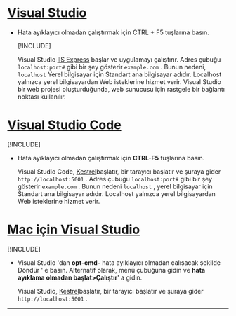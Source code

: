 # <a name="visual-studio"></a>[Visual Studio](#tab/visual-studio)

* Hata ayıklayıcı olmadan çalıştırmak için CTRL + F5 tuşlarına basın.

  [!INCLUDE[](~/includes/trustCertVS.md)]

  Visual Studio [IIS Express](/iis/extensions/introduction-to-iis-express/iis-express-overview) başlar ve uygulamayı çalıştırır. Adres çubuğu `localhost:port#` gibi bir şey gösterir `example.com` . Bunun nedeni, `localhost` Yerel bilgisayar için Standart ana bilgisayar adıdır. Localhost yalnızca yerel bilgisayardan Web isteklerine hizmet verir. Visual Studio bir web projesi oluşturduğunda, web sunucusu için rastgele bir bağlantı noktası kullanılır.
 
# <a name="visual-studio-code"></a>[Visual Studio Code](#tab/visual-studio-code)

  [!INCLUDE[](~/includes/trustCertVSC.md)]

* Hata ayıklayıcı olmadan çalıştırmak için **CTRL-F5** tuşlarına basın.

  Visual Studio Code, [Kestrel](xref:fundamentals/servers/kestrel)başlatır, bir tarayıcı başlatır ve şuraya gider `http://localhost:5001` . Adres çubuğu `localhost:port#` gibi bir şey gösterir `example.com` . Bunun nedeni `localhost` , yerel bilgisayar için Standart ana bilgisayar adıdır. Localhost yalnızca yerel bilgisayardan Web isteklerine hizmet verir.

  
# <a name="visual-studio-for-mac"></a>[Mac için Visual Studio](#tab/visual-studio-mac)

  [!INCLUDE[](~/includes/trustCertMac.md)]

* Visual Studio 'dan **opt-cmd-** hata ayıklayıcı olmadan çalışacak şekilde Döndür ' e basın. Alternatif olarak, menü çubuğuna gidin ve **hata ayıklama olmadan başlat>Çalıştır**' a gidin.

  Visual Studio, [Kestrel](xref:fundamentals/servers/kestrel)başlatır, bir tarayıcı başlatır ve şuraya gider `http://localhost:5001` .

<!-- End of VS tabs -->

---
